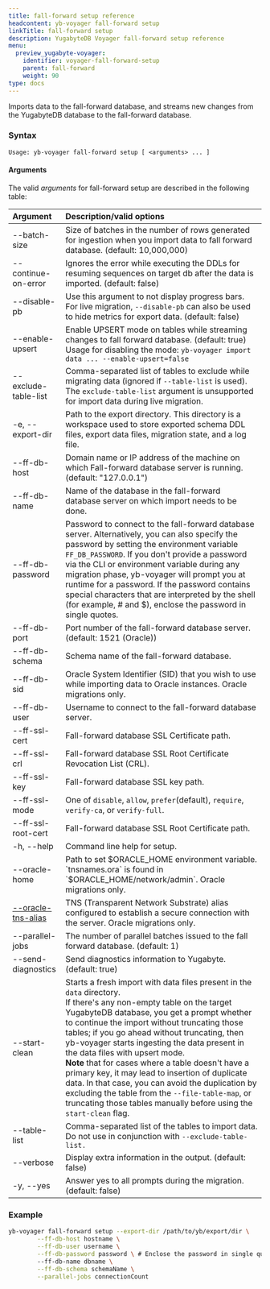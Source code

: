 ```yaml
---
title: fall-forward setup reference
headcontent: yb-voyager fall-forward setup
linkTitle: fall-forward setup
description: YugabyteDB Voyager fall-forward setup reference
menu:
  preview_yugabyte-voyager:
    identifier: voyager-fall-forward-setup
    parent: fall-forward
    weight: 90
type: docs
---
```


Imports data to the fall-forward database, and streams new changes from the YugabyteDB database to the fall-forward database.

### Syntax

```text
Usage: yb-voyager fall-forward setup [ <arguments> ... ]
```

#### Arguments

The valid *arguments* for fall-forward setup are described in the following table:

| Argument | Description/valid options |
| :------- | :------------------------ |
| --batch-size <number> | Size of batches in the number of rows generated for ingestion when you import data to fall forward database. (default: 10,000,000) |
| --continue-on-error | Ignores the error while executing the DDLs for resuming sequences on target db after the data is imported. (default: false) |
| --disable-pb | Use this argument to not display progress bars. For live migration, `--disable-pb` can also be used to hide metrics for export data. (default: false) |
| --enable-upsert | Enable UPSERT mode on tables while streaming changes to fall forward database. (default: true)<br>Usage for disabling the mode: `yb-voyager import data ... --enable-upsert=false` |
| --exclude-table-list <tableNames> | Comma-separated list of tables to exclude while migrating data (ignored if `--table-list` is used). The `exclude-table-list` argument is unsupported for import data during live migration.|
| -e, --export-dir <path> | Path to the export directory. This directory is a workspace used to store exported schema DDL files, export data files, migration state, and a log file.|
| --ff-db-host <hostname> | Domain name or IP address of the machine on which Fall-forward database server is running. (default: "127.0.0.1") |
| --ff-db-name <name> | Name of the database in the fall-forward database server on which import needs to be done. |
| --ff-db-password <password> | Password to connect to the fall-forward database server. Alternatively, you can also specify the password by setting the environment variable `FF_DB_PASSWORD`. If you don't provide a password via the CLI or environment variable during any migration phase, yb-voyager will prompt you at runtime for a password. If the password contains special characters that are interpreted by the shell (for example, # and $), enclose the password in single quotes. |
| --ff-db-port <port> | Port number of the fall-forward database server. (default: 1521 (Oracle)) |
| --ff-db-schema <schemaName> | Schema name of the fall-forward database. |
| --ff-db-sid <SID> | Oracle System Identifier (SID) that you wish to use while importing data to Oracle instances. Oracle migrations only. |
| --ff-db-user <username>| Username to connect to the fall-forward database server. |
| --ff-ssl-cert <path>| Fall-forward database SSL Certificate path. |
| --ff-ssl-crl <list>| Fall-forward database SSL Root Certificate Revocation List (CRL). |
| --ff-ssl-key <Keypath> | Fall-forward database SSL key path. |
| --ff-ssl-mode <SSLmode>| One of `disable`, `allow`, `prefer`(default), `require`, `verify-ca`, or `verify-full`. |
| --ff-ssl-root-cert | Fall-forward database SSL Root Certificate path. |
| -h, --help | Command line help for setup. |
| --oracle-home <path> | Path to set $ORACLE_HOME environment variable. `tnsnames.ora` is found in `$ORACLE_HOME/network/admin`. Oracle migrations only.|
| [--oracle-tns-alias](../../yb-voyager-cli/#ssl-connectivity) <alias> | TNS (Transparent Network Substrate) alias configured to establish a secure connection with the server. Oracle migrations only. |
| --parallel-jobs <connectionCount> | The number of parallel batches issued to the fall forward database. (default: 1) |
| --send-diagnostics | Send diagnostics information to Yugabyte. (default: true) |
| --start-clean | Starts a fresh import with data files present in the `data` directory.<br>If there's any non-empty table on the target YugabyteDB database, you get a prompt whether to continue the import without truncating those tables; if you go ahead without truncating, then yb-voyager starts ingesting the data present in the data files with upsert mode.<br> **Note** that for cases where a table doesn't have a primary key, it may lead to insertion of duplicate data. In that case, you can avoid the duplication by excluding the table from the `--file-table-map`, or truncating those tables manually before using the `start-clean` flag. |
| --table-list | Comma-separated list of the tables to import data. Do not use in conjunction with `--exclude-table-list.` |
| --verbose | Display extra information in the output. (default: false) |
| -y, --yes | Answer yes to all prompts during the migration. (default: false) |

### Example

```sh
yb-voyager fall-forward setup --export-dir /path/to/yb/export/dir \
        --ff-db-host hostname \
        --ff-db-user username \
        --ff-db-password password \ # Enclose the password in single quotes if it contains special characters.
        --ff-db-name dbname \
        --ff-db-schema schemaName \
        --parallel-jobs connectionCount
```
